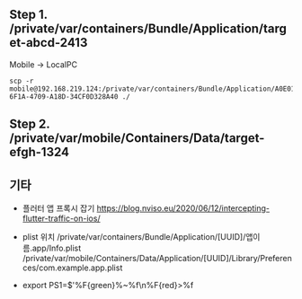 ## Step 1. /private/var/containers/Bundle/Application/target-abcd-2413
Mobile -> LocalPC
```
scp -r mobile@192.168.219.124:/private/var/containers/Bundle/Application/A0E01AC8-6F1A-4709-A18D-34CF0D328A40 ./
```

## Step 2. /private/var/mobile/Containers/Data/target-efgh-1324

## 기타
+ 플러터 앱 프록시 잡기
https://blog.nviso.eu/2020/06/12/intercepting-flutter-traffic-on-ios/

+ plist 위치
/private/var/containers/Bundle/Application/[UUID]/앱이름.app/Info.plist /private/var/mobile/Containers/Data/Application/[UUID]/Library/Preferences/com.example.app.plist

+ export PS1=$'%F{green}%~%f\n%F{red}>%f
